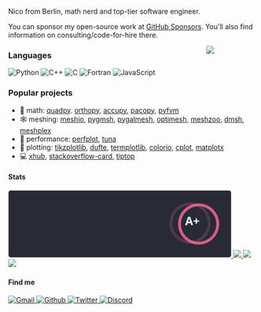 Nico from Berlin, math nerd and top-tier software engineer.

You can sponsor my open-source work at [GitHub
Sponsors](https://github.com/sponsors/nschloe/). You'll also find information
on consulting/code-for-hire there.

<a href="https://github.com/nschloe/optimesh">
  <img src="https://meshpro.github.io/optimesh/cvt-uniform-qnf.webp" align="right" width="20%"/>
</a>

### Languages

![Python](https://img.shields.io/badge/-Python-4B8BBE?&logo=Python&logoColor=fff)
![C++](https://img.shields.io/badge/-C++-00599C?&logo=c%2b%2b)
![C](https://img.shields.io/badge/-C-888?&logo=C&logoColor=fff)
![Fortran](https://img.shields.io/badge/-Fortran-734f96?&logo=Fortran)
![JavaScript](https://img.shields.io/badge/-JavaScript-f0db4f?&logo=JavaScript&logoColor=fff)

### Popular projects

- 📐 math: [quadpy](https://github.com/sigma-py/quadpy).
  [orthopy](https://github.com/sigma-py/orthopy),
  [accupy](https://github.com/sigma-py/accupy),
  [pacopy](https://github.com/sigma-py/pacopy),
  [pyfvm](https://github.com/sigma-py/pyfvm)
- 🕸 meshing: [meshio](https://github.com/nschloe/meshio/),
  [pygmsh](https://github.com/meshpro/pygmsh),
  [pygalmesh](https://github.com/meshpro/pygalmesh),
  [optimesh](https://github.com/meshpro/optimesh),
  [meshzoo](https://github.com/meshpro/meshzoo),
  [dmsh](https://github.com/meshpro/dmsh),
  [meshplex](https://github.com/meshpro/meshplex)
- 🚀 performance: [perfplot](https://github.com/nschloe/perfplot),
  [tuna](https://github.com/nschloe/tuna)
- 🎨 plotting: [tikzplotlib](https://github.com/texworld/tikzplotlib/),
  [dufte](https://github.com/nschloe/dufte),
  [termplotlib](https://github.com/nschloe/termplotlib),
  [colorio](https://github.com/nschloe/colorio),
  [cplot](https://github.com/nschloe/cplot),
  [matplotx](https://github.com/nschloe/matplotx)
- 💻 [xhub](https://github.com/nschloe/xhub),
  [stackoverflow-card](https://github.com/nschloe/stackoverflow-card/),
  [tiptop](https://github.com/nschloe/tiptop)

#### Stats

<a href="https://github.com/nschloe">
  <img height="137px" src="images/stars-tier.svg"/>
  <img height="137px" src="https://github-readme-stats.vercel.app/api/top-langs/?username=nschloe&hide=html,java&hide_title=true&hide_border=true&layout=compact&langs_count=6&theme=dracula" />
</a>
<img height="137px" src="http://github-readme-streak-stats.herokuapp.com?user=nschloe&theme=dracula&hide_border=true"/>
<a href="https://stackoverflow.com/users/353337/nico-schl%c3%b6mer">
  <img height="137px" src="https://stackoverflow-card.vercel.app/?userID=353337&theme=dracula&showBorder=false" />
</a>

#### Find me

<p>
  <a href="mailto:nico.schloemer@gmail.com">
    <img alt="Gmail" src="https://img.shields.io/badge/Gmail-%23BB001B.svg?&style=for-the-badge&logo=Gmail&logoColor=white" />
  </a>
  <a href="https://github.com/nschloe">
    <img alt="Github" src="https://img.shields.io/badge/GitHub-%2312100E.svg?&style=for-the-badge&logo=Github&logoColor=white" />
  </a>
  <a href="https://twitter.com/nschloe">
    <img alt="Twitter" src="https://img.shields.io/badge/twitter-%231DA1F2.svg?&style=for-the-badge&logo=twitter&logoColor=white" />
  </a>
  <a href="https://discord.com/channels/818781969562599434/">
    <img alt="Discord" src="https://img.shields.io/badge/discord-%237289da.svg?&style=for-the-badge&logo=discord&logoColor=white" />
  </a>
</p>
